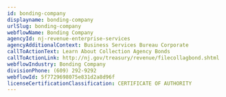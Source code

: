```yaml
---
id: bonding-company
displayname: bonding-company
urlSlug: bonding-company
webflowName: Bonding Company
agencyId: nj-revenue-enterprise-services
agencyAdditionalContext: Business Services Bureau Corporate
callToActionText: Learn About Collection Agency Bonds
callToActionLink: http://nj.gov/treasury/revenue/filecollagbond.shtml
webflowIndustry: Bonding Company
divisionPhone: (609) 292-9292
webflowId: 5f7729698075e831d2a8d96f
licenseCertificationClassification: CERTIFICATE OF AUTHORITY
---
```

